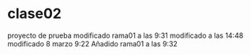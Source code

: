 # clase02
proyecto de prueba modificado rama01 a las 9:31
modificado a las 14:48
modificado 8 marzo 9:22
Añadido rama01 a las 9:32

